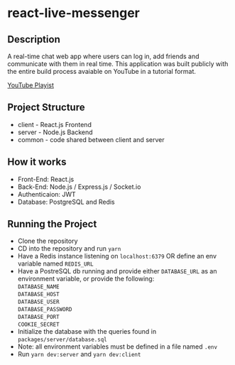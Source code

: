 # react-live-messenger

## Description

A real-time chat web app where users can log in, add friends and communicate with them in real time.
This application was built publicly with the entire build process avaiable on YouTube in a tutorial format.

[YouTube Playist](https://www.youtube.com/playlist?list=PLBieMfwfePY-PPxTYmYZteqYpC_D7W1JT)

## Project Structure

- client - React.js Frontend
- server - Node.js Backend
- common - code shared between client and server

## How it works

- Front-End: React.js
- Back-End: Node.js / Express.js / Socket.io
- Authenticaion: JWT
- Database: PostgreSQL and Redis

## Running the Project

- Clone the repository
- CD into the repository and run `yarn`
- Have a Redis instance listening on `localhost:6379` OR define an env variable named `REDIS_URL`
- Have a PostreSQL db running and provide either `DATABASE_URL` as an environment variable, or provide the following:
  <br/>`DATABASE_NAME`
  <br/>`DATABASE_HOST`
  <br/>`DATABASE_USER`
  <br/>`DATABASE_PASSWORD`
  <br/>`DATABASE_PORT`
  <br/>`COOKIE_SECRET`
- Initialize the database with the queries found in `packages/server/database.sql`
- Note: all environment variables must be defined in a file named `.env`
- Run `yarn dev:server` and `yarn dev:client`
